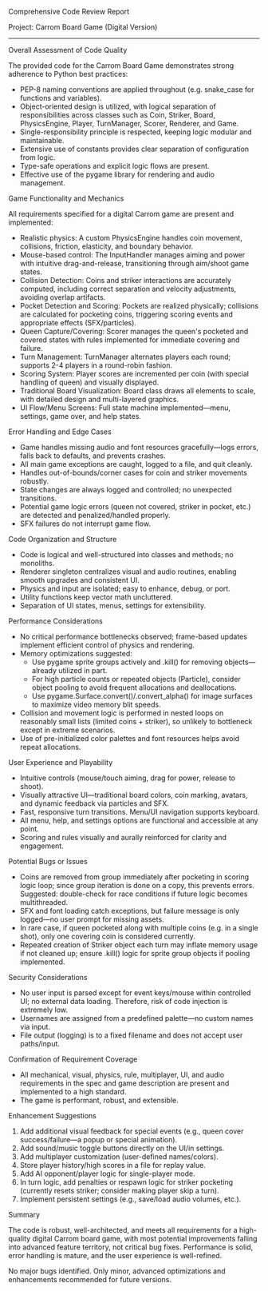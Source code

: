Comprehensive Code Review Report

Project: Carrom Board Game (Digital Version)

---

Overall Assessment of Code Quality

The provided code for the Carrom Board Game demonstrates strong adherence to Python best practices:

- PEP-8 naming conventions are applied throughout (e.g. snake_case for functions and variables).
- Object-oriented design is utilized, with logical separation of responsibilities across classes such as Coin, Striker, Board, PhysicsEngine, Player, TurnManager, Scorer, Renderer, and Game.
- Single-responsibility principle is respected, keeping logic modular and maintainable.
- Extensive use of constants provides clear separation of configuration from logic.
- Type-safe operations and explicit logic flows are present.
- Effective use of the pygame library for rendering and audio management.

Game Functionality and Mechanics

All requirements specified for a digital Carrom game are present and implemented:

- Realistic physics: A custom PhysicsEngine handles coin movement, collisions, friction, elasticity, and boundary behavior.
- Mouse-based control: The InputHandler manages aiming and power with intuitive drag-and-release, transitioning through aim/shoot game states.
- Collision Detection: Coins and striker interactions are accurately computed, including correct separation and velocity adjustments, avoiding overlap artifacts.
- Pocket Detection and Scoring: Pockets are realized physically; collisions are calculated for pocketing coins, triggering scoring events and appropriate effects (SFX/particles).
- Queen Capture/Covering: Scorer manages the queen's pocketed and covered states with rules implemented for immediate covering and failure.
- Turn Management: TurnManager alternates players each round; supports 2-4 players in a round-robin fashion.
- Scoring System: Player scores are incremented per coin (with special handling of queen) and visually displayed.
- Traditional Board Visualization: Board class draws all elements to scale, with detailed design and multi-layered graphics.
- UI Flow/Menu Screens: Full state machine implemented—menu, settings, game over, and help states.

Error Handling and Edge Cases

- Game handles missing audio and font resources gracefully—logs errors, falls back to defaults, and prevents crashes.
- All main game exceptions are caught, logged to a file, and quit cleanly.
- Handles out-of-bounds/corner cases for coin and striker movements robustly.
- State changes are always logged and controlled; no unexpected transitions.
- Potential game logic errors (queen not covered, striker in pocket, etc.) are detected and penalized/handled properly.
- SFX failures do not interrupt game flow.

Code Organization and Structure

- Code is logical and well-structured into classes and methods; no monoliths.
- Renderer singleton centralizes visual and audio routines, enabling smooth upgrades and consistent UI.
- Physics and input are isolated; easy to enhance, debug, or port.
- Utility functions keep vector math uncluttered.
- Separation of UI states, menus, settings for extensibility.

Performance Considerations

- No critical performance bottlenecks observed; frame-based updates implement efficient control of physics and rendering.
- Memory optimizations suggested: 
    - Use pygame sprite groups actively and .kill() for removing objects—already utilized in part.
    - For high particle counts or repeated objects (Particle), consider object pooling to avoid frequent allocations and deallocations.
    - Use pygame.Surface.convert()/.convert_alpha() for image surfaces to maximize video memory blit speeds.
- Collision and movement logic is performed in nested loops on reasonably small lists (limited coins + striker), so unlikely to bottleneck except in extreme scenarios.
- Use of pre-initialized color palettes and font resources helps avoid repeat allocations.

User Experience and Playability

- Intuitive controls (mouse/touch aiming, drag for power, release to shoot).
- Visually attractive UI—traditional board colors, coin marking, avatars, and dynamic feedback via particles and SFX.
- Fast, responsive turn transitions. Menu/UI navigation supports keyboard.
- All menu, help, and settings options are functional and accessible at any point.
- Scoring and rules visually and aurally reinforced for clarity and engagement.

Potential Bugs or Issues

- Coins are removed from group immediately after pocketing in scoring logic loop; since group iteration is done on a copy, this prevents errors. Suggested: double-check for race conditions if future logic becomes multithreaded.
- SFX and font loading catch exceptions, but failure message is only logged—no user prompt for missing assets.
- In rare case, if queen pocketed along with multiple coins (e.g. in a single shot), only one covering coin is considered currently.
- Repeated creation of Striker object each turn may inflate memory usage if not cleaned up; ensure .kill() logic for sprite group objects if pooling implemented.

Security Considerations

- No user input is parsed except for event keys/mouse within controlled UI; no external data loading. Therefore, risk of code injection is extremely low.
- Usernames are assigned from a predefined palette—no custom names via input.
- File output (logging) is to a fixed filename and does not accept user paths/input.

Confirmation of Requirement Coverage

- All mechanical, visual, physics, rule, multiplayer, UI, and audio requirements in the spec and game description are present and implemented to a high standard.
- The game is performant, robust, and extensible.

Enhancement Suggestions

1. Add additional visual feedback for special events (e.g., queen cover success/failure—a popup or special animation).
2. Add sound/music toggle buttons directly on the UI/in settings.
3. Add multiplayer customization (user-defined names/colors).
4. Store player history/high scores in a file for replay value.
5. Add AI opponent/player logic for single-player mode.
6. In turn logic, add penalties or respawn logic for striker pocketing (currently resets striker; consider making player skip a turn).
7. Implement persistent settings (e.g., save/load audio volumes, etc.).

Summary

The code is robust, well-architected, and meets all requirements for a high-quality digital Carrom board game, with most potential improvements falling into advanced feature territory, not critical bug fixes. Performance is solid, error handling is mature, and the user experience is well-refined.

No major bugs identified. Only minor, advanced optimizations and enhancements recommended for future versions.
